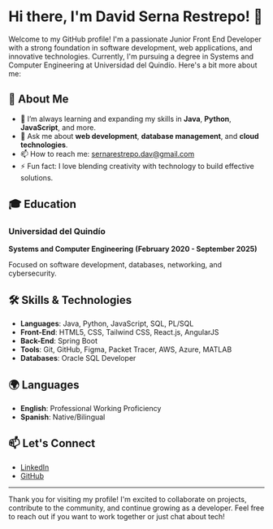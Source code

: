 # Hi there, I'm David Serna Restrepo! 👋

Welcome to my GitHub profile! I'm a passionate Junior Front End Developer with a strong foundation in software development, web applications, and innovative technologies. Currently, I'm pursuing a degree in Systems and Computer Engineering at Universidad del Quindío. Here's a bit more about me:

## 🚀 About Me

- 🌱 I’m always learning and expanding my skills in **Java**, **Python**, **JavaScript**, and more.
- 💬 Ask me about **web development**, **database management**, and **cloud technologies**.
- 📫 How to reach me: [sernarestrepo.dav@gmail.com](mailto:sernarestrepo.dav@gmail.com)
- ⚡ Fun fact: I love blending creativity with technology to build effective solutions.

## 🎓 Education

### Universidad del Quindío
**Systems and Computer Engineering**
**(February 2020 - September 2025)**

Focused on software development, databases, networking, and cybersecurity.

## 🛠️ Skills & Technologies

- **Languages**: Java, Python, JavaScript, SQL, PL/SQL
- **Front-End**: HTML5, CSS, Tailwind CSS, React.js, AngularJS
- **Back-End**: Spring Boot
- **Tools**: Git, GitHub, Figma, Packet Tracer, AWS, Azure, MATLAB
- **Databases**: Oracle SQL Developer

## 🌍 Languages

- **English**: Professional Working Proficiency
- **Spanish**: Native/Bilingual

## 📫 Let's Connect

- [LinkedIn](https://www.linkedin.com/in/david-serna-restrepo-ingesis)
- [GitHub](https://github.com/DavSDeveloper)

---

Thank you for visiting my profile! I'm excited to collaborate on projects, contribute to the community, and continue growing as a developer. Feel free to reach out if you want to work together or just chat about tech!
